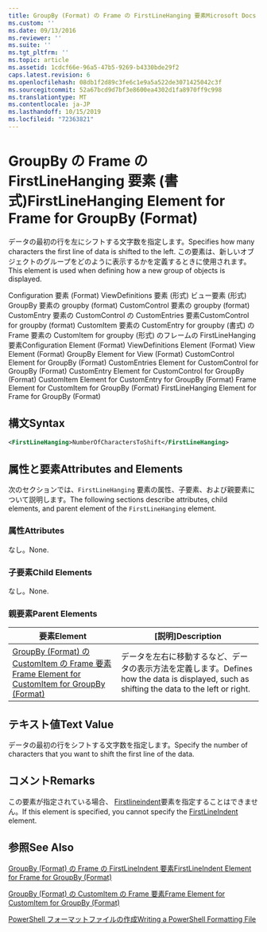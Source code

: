 ```yaml
---
title: GroupBy (Format) の Frame の FirstLineHanging 要素Microsoft Docs
ms.custom: ''
ms.date: 09/13/2016
ms.reviewer: ''
ms.suite: ''
ms.tgt_pltfrm: ''
ms.topic: article
ms.assetid: 1cdcf66e-96a5-47b5-9269-b4330bde29f2
caps.latest.revision: 6
ms.openlocfilehash: 08db1f2d89c3fe6c1e9a5a522de3071425042c3f
ms.sourcegitcommit: 52a67bcd9d7bf3e8600ea4302d1fa8970ff9c998
ms.translationtype: MT
ms.contentlocale: ja-JP
ms.lasthandoff: 10/15/2019
ms.locfileid: "72363821"
---
```

# <a name="firstlinehanging-element-for-frame-for-groupby-format"></a><span data-ttu-id="e4180-102">GroupBy の Frame の FirstLineHanging 要素 (書式)</span><span class="sxs-lookup"><span data-stu-id="e4180-102">FirstLineHanging Element for Frame for GroupBy (Format)</span></span>

<span data-ttu-id="e4180-103">データの最初の行を左にシフトする文字数を指定します。</span><span class="sxs-lookup"><span data-stu-id="e4180-103">Specifies how many characters the first line of data is shifted to the left.</span></span> <span data-ttu-id="e4180-104">この要素は、新しいオブジェクトのグループをどのように表示するかを定義するときに使用されます。</span><span class="sxs-lookup"><span data-stu-id="e4180-104">This element is used when defining how a new group of objects is displayed.</span></span>

<span data-ttu-id="e4180-105">Configuration 要素 (Format) ViewDefinitions 要素 (形式) ビュー要素 (形式) GroupBy 要素の groupby (format) CustomControl 要素の groupby (format) CustomEntry 要素の CustomControl の CustomEntries 要素CustomControl for groupby (format) CustomItem 要素の CustomEntry for groupby (書式) の Frame 要素の CustomItem for groupby (形式) のフレームの FirstLineHanging 要素</span><span class="sxs-lookup"><span data-stu-id="e4180-105">Configuration Element (Format) ViewDefinitions Element (Format) View Element (Format) GroupBy Element for View (Format) CustomControl Element for GroupBy (Format) CustomEntries Element for CustomControl for GroupBy (Format) CustomEntry Element for CustomControl for GroupBy (Format) CustomItem Element for CustomEntry for GroupBy (Format) Frame Element for CustomItem for GroupBy (Format) FirstLineHanging Element for Frame for GroupBy (Format)</span></span>

## <a name="syntax"></a><span data-ttu-id="e4180-106">構文</span><span class="sxs-lookup"><span data-stu-id="e4180-106">Syntax</span></span>

```xml
<FirstLineHanging>NumberOfCharactersToShift</FirstLineHanging>
```

## <a name="attributes-and-elements"></a><span data-ttu-id="e4180-107">属性と要素</span><span class="sxs-lookup"><span data-stu-id="e4180-107">Attributes and Elements</span></span>

<span data-ttu-id="e4180-108">次のセクションでは、`FirstLineHanging` 要素の属性、子要素、および親要素について説明します。</span><span class="sxs-lookup"><span data-stu-id="e4180-108">The following sections describe attributes, child elements, and parent element of the `FirstLineHanging` element.</span></span>

### <a name="attributes"></a><span data-ttu-id="e4180-109">属性</span><span class="sxs-lookup"><span data-stu-id="e4180-109">Attributes</span></span>

<span data-ttu-id="e4180-110">なし。</span><span class="sxs-lookup"><span data-stu-id="e4180-110">None.</span></span>

### <a name="child-elements"></a><span data-ttu-id="e4180-111">子要素</span><span class="sxs-lookup"><span data-stu-id="e4180-111">Child Elements</span></span>

<span data-ttu-id="e4180-112">なし。</span><span class="sxs-lookup"><span data-stu-id="e4180-112">None.</span></span>

### <a name="parent-elements"></a><span data-ttu-id="e4180-113">親要素</span><span class="sxs-lookup"><span data-stu-id="e4180-113">Parent Elements</span></span>

|<span data-ttu-id="e4180-114">要素</span><span class="sxs-lookup"><span data-stu-id="e4180-114">Element</span></span>|<span data-ttu-id="e4180-115">[説明]</span><span class="sxs-lookup"><span data-stu-id="e4180-115">Description</span></span>|
|-------------|-----------------|
|[<span data-ttu-id="e4180-116">GroupBy (Format) の CustomItem の Frame 要素</span><span class="sxs-lookup"><span data-stu-id="e4180-116">Frame Element for CustomItem for GroupBy (Format)</span></span>](./frame-element-for-customitem-for-groupby-format.md)|<span data-ttu-id="e4180-117">データを左右に移動するなど、データの表示方法を定義します。</span><span class="sxs-lookup"><span data-stu-id="e4180-117">Defines how the data is displayed, such as shifting the data to the left or right.</span></span>|

## <a name="text-value"></a><span data-ttu-id="e4180-118">テキスト値</span><span class="sxs-lookup"><span data-stu-id="e4180-118">Text Value</span></span>

<span data-ttu-id="e4180-119">データの最初の行をシフトする文字数を指定します。</span><span class="sxs-lookup"><span data-stu-id="e4180-119">Specify the number of characters that you want to shift the first line of the data.</span></span>

## <a name="remarks"></a><span data-ttu-id="e4180-120">コメント</span><span class="sxs-lookup"><span data-stu-id="e4180-120">Remarks</span></span>

<span data-ttu-id="e4180-121">この要素が指定されている場合、 [Firstlineindent](./firstlineindent-element-for-frame-for-groupby-format.md)要素を指定することはできません。</span><span class="sxs-lookup"><span data-stu-id="e4180-121">If this element is specified, you cannot specify the [FirstLineIndent](./firstlineindent-element-for-frame-for-groupby-format.md) element.</span></span>

## <a name="see-also"></a><span data-ttu-id="e4180-122">参照</span><span class="sxs-lookup"><span data-stu-id="e4180-122">See Also</span></span>

[<span data-ttu-id="e4180-123">GroupBy (Format) の Frame の FirstLineIndent 要素</span><span class="sxs-lookup"><span data-stu-id="e4180-123">FirstLineIndent Element for Frame for GroupBy (Format)</span></span>](./firstlineindent-element-for-frame-for-groupby-format.md)

[<span data-ttu-id="e4180-124">GroupBy (Format) の CustomItem の Frame 要素</span><span class="sxs-lookup"><span data-stu-id="e4180-124">Frame Element for CustomItem for GroupBy (Format)</span></span>](./frame-element-for-customitem-for-groupby-format.md)

[<span data-ttu-id="e4180-125">PowerShell フォーマットファイルの作成</span><span class="sxs-lookup"><span data-stu-id="e4180-125">Writing a PowerShell Formatting File</span></span>](./writing-a-powershell-formatting-file.md)
